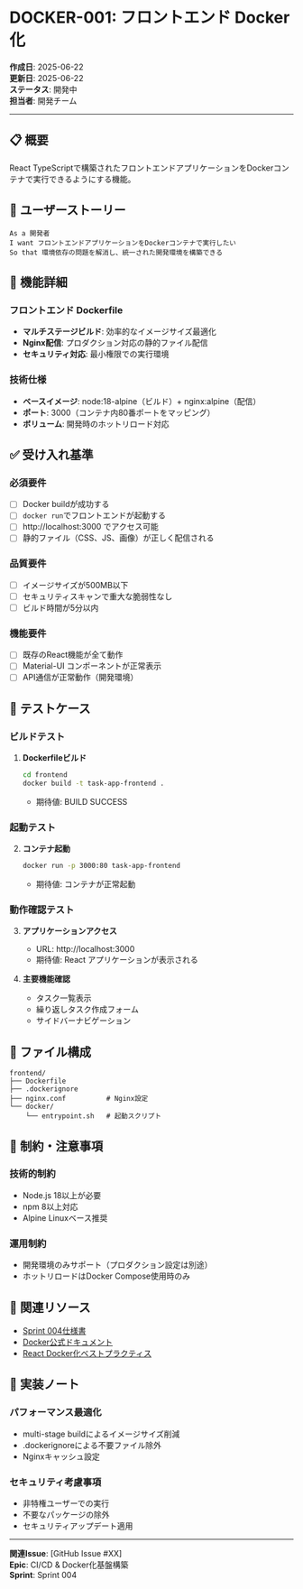 # DOCKER-001: フロントエンド Docker化

**作成日**: 2025-06-22  
**更新日**: 2025-06-22  
**ステータス**: 開発中  
**担当者**: 開発チーム  

---

## 📋 概要

React TypeScriptで構築されたフロントエンドアプリケーションをDockerコンテナで実行できるようにする機能。

## 🎯 ユーザーストーリー

```
As a 開発者
I want フロントエンドアプリケーションをDockerコンテナで実行したい
So that 環境依存の問題を解消し、統一された開発環境を構築できる
```

## 🔧 機能詳細

### フロントエンド Dockerfile
- **マルチステージビルド**: 効率的なイメージサイズ最適化
- **Nginx配信**: プロダクション対応の静的ファイル配信
- **セキュリティ対応**: 最小権限での実行環境

### 技術仕様
- **ベースイメージ**: node:18-alpine（ビルド）+ nginx:alpine（配信）
- **ポート**: 3000（コンテナ内80番ポートをマッピング）
- **ボリューム**: 開発時のホットリロード対応

## ✅ 受け入れ基準

### 必須要件
- [ ] Docker buildが成功する
- [ ] `docker run`でフロントエンドが起動する
- [ ] http://localhost:3000 でアクセス可能
- [ ] 静的ファイル（CSS、JS、画像）が正しく配信される

### 品質要件
- [ ] イメージサイズが500MB以下
- [ ] セキュリティスキャンで重大な脆弱性なし
- [ ] ビルド時間が5分以内

### 機能要件
- [ ] 既存のReact機能が全て動作
- [ ] Material-UI コンポーネントが正常表示
- [ ] API通信が正常動作（開発環境）

## 🧪 テストケース

### ビルドテスト
1. **Dockerfileビルド**
   ```bash
   cd frontend
   docker build -t task-app-frontend .
   ```
   - 期待値: BUILD SUCCESS

### 起動テスト
2. **コンテナ起動**
   ```bash
   docker run -p 3000:80 task-app-frontend
   ```
   - 期待値: コンテナが正常起動

### 動作確認テスト
3. **アプリケーションアクセス**
   - URL: http://localhost:3000
   - 期待値: React アプリケーションが表示される

4. **主要機能確認**
   - タスク一覧表示
   - 繰り返しタスク作成フォーム
   - サイドバーナビゲーション

## 📁 ファイル構成

```
frontend/
├── Dockerfile
├── .dockerignore
├── nginx.conf          # Nginx設定
└── docker/
    └── entrypoint.sh   # 起動スクリプト
```

## 🚧 制約・注意事項

### 技術的制約
- Node.js 18以上が必要
- npm 8以上対応
- Alpine Linuxベース推奨

### 運用制約
- 開発環境のみサポート（プロダクション設定は別途）
- ホットリロードはDocker Compose使用時のみ

## 🔗 関連リソース

- [Sprint 004仕様書](../../03-development/sprints/sprint-004.md)
- [Docker公式ドキュメント](https://docs.docker.com/)
- [React Docker化ベストプラクティス](https://create-react-app.dev/docs/deployment/)

## 📝 実装ノート

### パフォーマンス最適化
- multi-stage buildによるイメージサイズ削減
- .dockerignoreによる不要ファイル除外
- Nginxキャッシュ設定

### セキュリティ考慮事項
- 非特権ユーザーでの実行
- 不要なパッケージの除外
- セキュリティアップデート適用

---

**関連Issue**: [GitHub Issue #XX]  
**Epic**: CI/CD & Docker化基盤構築  
**Sprint**: Sprint 004